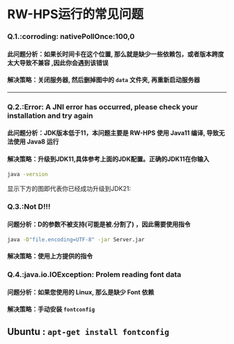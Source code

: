 # RW-HPS运行的常见问题

### Q.1.:**corroding: nativePollOnce:100,0**

#### 此问题分析：如果长时间卡在这个位置, 那么就是缺少一些依赖包，或者版本跨度太大导致不兼容 ,因此你会遇到该错误

#### 解决策略：关闭服务器, 然后删掉图中的 `data` 文件夹, 再重新启动服务器

---

### Q.2.:**Error: A JNI error has occurred, please check your installation and try again**

#### 此问题分析：JDK版本低于11，本问题主要是 RW-HPS 使用 Java11 编译, 导致无法使用 Java8 运行

#### 解决策略：升级到JDK11,具体参考上面的JDK配置。正确的JDK11在你输入

```bash
java -version
```

显示下方的图即代表你已经成功升级到JDK21:

### Q.3.:**Not D!!!**

#### 问题分析：D的参数不被支持(可能是被.分割了) ，因此需要使用指令

```bash
java -D"file.encoding=UTF-8" -jar Server.jar
```

#### 解决策略：使用上方提供的指令

### Q.4.:**java.io.IOException: Prolem reading font data**

#### 问题分析：如果您使用的 Linux, 那么是缺少 Font 依赖

#### 解决策略：手动安装 `fontconfig`
  
**Ubuntu** : ```apt-get install fontconfig```
---